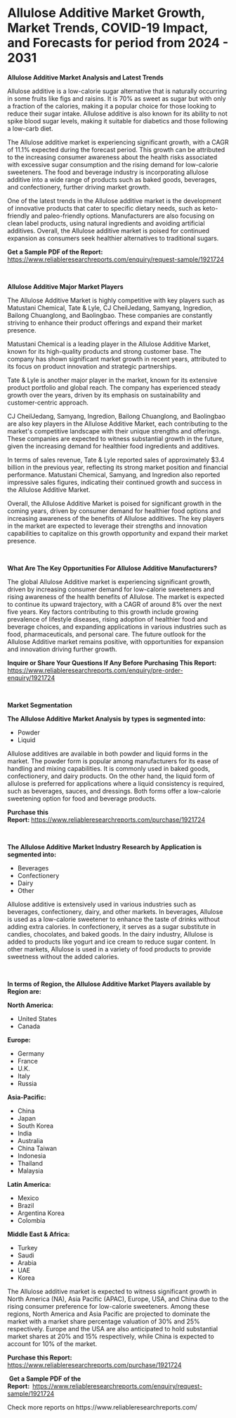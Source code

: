 <p><h1>Allulose Additive Market Growth, Market Trends, COVID-19 Impact, and Forecasts for period from 2024 - 2031</h1></p><p><strong>Allulose Additive Market Analysis and Latest Trends</strong></p>
<p><p>Allulose additive is a low-calorie sugar alternative that is naturally occurring in some fruits like figs and raisins. It is 70% as sweet as sugar but with only a fraction of the calories, making it a popular choice for those looking to reduce their sugar intake. Allulose additive is also known for its ability to not spike blood sugar levels, making it suitable for diabetics and those following a low-carb diet.</p><p>The Allulose additive market is experiencing significant growth, with a CAGR of 11.1% expected during the forecast period. This growth can be attributed to the increasing consumer awareness about the health risks associated with excessive sugar consumption and the rising demand for low-calorie sweeteners. The food and beverage industry is incorporating allulose additive into a wide range of products such as baked goods, beverages, and confectionery, further driving market growth.</p><p>One of the latest trends in the Allulose additive market is the development of innovative products that cater to specific dietary needs, such as keto-friendly and paleo-friendly options. Manufacturers are also focusing on clean label products, using natural ingredients and avoiding artificial additives. Overall, the Allulose additive market is poised for continued expansion as consumers seek healthier alternatives to traditional sugars.</p></p>
<p><strong>Get a Sample PDF of the Report:&nbsp;</strong> <a href="https://www.reliableresearchreports.com/enquiry/request-sample/1921724">https://www.reliableresearchreports.com/enquiry/request-sample/1921724</a></p>
<p>&nbsp;</p>
<p><strong>Allulose Additive Major Market Players</strong></p>
<p><p>The Allulose Additive Market is highly competitive with key players such as Matustani Chemical, Tate & Lyle, CJ CheilJedang, Samyang, Ingredion, Bailong Chuanglong, and Baolingbao. These companies are constantly striving to enhance their product offerings and expand their market presence.</p><p>Matustani Chemical is a leading player in the Allulose Additive Market, known for its high-quality products and strong customer base. The company has shown significant market growth in recent years, attributed to its focus on product innovation and strategic partnerships.</p><p>Tate & Lyle is another major player in the market, known for its extensive product portfolio and global reach. The company has experienced steady growth over the years, driven by its emphasis on sustainability and customer-centric approach.</p><p>CJ CheilJedang, Samyang, Ingredion, Bailong Chuanglong, and Baolingbao are also key players in the Allulose Additive Market, each contributing to the market's competitive landscape with their unique strengths and offerings. These companies are expected to witness substantial growth in the future, given the increasing demand for healthier food ingredients and additives.</p><p>In terms of sales revenue, Tate & Lyle reported sales of approximately $3.4 billion in the previous year, reflecting its strong market position and financial performance. Matustani Chemical, Samyang, and Ingredion also reported impressive sales figures, indicating their continued growth and success in the Allulose Additive Market.</p><p>Overall, the Allulose Additive Market is poised for significant growth in the coming years, driven by consumer demand for healthier food options and increasing awareness of the benefits of Allulose additives. The key players in the market are expected to leverage their strengths and innovation capabilities to capitalize on this growth opportunity and expand their market presence.</p></p>
<p>&nbsp;</p>
<p><strong>What Are The Key Opportunities For Allulose Additive Manufacturers?</strong></p>
<p><p>The global Allulose Additive market is experiencing significant growth, driven by increasing consumer demand for low-calorie sweeteners and rising awareness of the health benefits of Allulose. The market is expected to continue its upward trajectory, with a CAGR of around 8% over the next five years. Key factors contributing to this growth include growing prevalence of lifestyle diseases, rising adoption of healthier food and beverage choices, and expanding applications in various industries such as food, pharmaceuticals, and personal care. The future outlook for the Allulose Additive market remains positive, with opportunities for expansion and innovation driving further growth.</p></p>
<p><strong>Inquire or Share Your Questions If Any Before Purchasing This Report:</strong> <a href="https://www.reliableresearchreports.com/enquiry/pre-order-enquiry/1921724">https://www.reliableresearchreports.com/enquiry/pre-order-enquiry/1921724</a></p>
<p>&nbsp;</p>
<p><strong>Market Segmentation</strong></p>
<p><strong>The Allulose Additive Market Analysis by types is segmented into:</strong></p>
<p><ul><li>Powder</li><li>Liquid</li></ul></p>
<p><p>Allulose additives are available in both powder and liquid forms in the market. The powder form is popular among manufacturers for its ease of handling and mixing capabilities. It is commonly used in baked goods, confectionery, and dairy products. On the other hand, the liquid form of allulose is preferred for applications where a liquid consistency is required, such as beverages, sauces, and dressings. Both forms offer a low-calorie sweetening option for food and beverage products.</p></p>
<p><strong>Purchase this Report:&nbsp;</strong><a href="https://www.reliableresearchreports.com/purchase/1921724">https://www.reliableresearchreports.com/purchase/1921724</a></p>
<p>&nbsp;</p>
<p><strong>The Allulose Additive Market Industry Research by Application is segmented into:</strong></p>
<p><ul><li>Beverages</li><li>Confectionery</li><li>Dairy</li><li>Other</li></ul></p>
<p><p>Allulose additive is extensively used in various industries such as beverages, confectionery, dairy, and other markets. In beverages, Allulose is used as a low-calorie sweetener to enhance the taste of drinks without adding extra calories. In confectionery, it serves as a sugar substitute in candies, chocolates, and baked goods. In the dairy industry, Allulose is added to products like yogurt and ice cream to reduce sugar content. In other markets, Allulose is used in a variety of food products to provide sweetness without the added calories.</p></p>
<p>&nbsp;</p>
<p><strong>In terms of Region, the Allulose Additive Market Players available by Region are:</strong></p>
<p>
    <p> <strong> North America: </strong>
        <ul>
            <li>United States</li>
            <li>Canada</li>
        </ul>
        </p> 
    <p> <strong> Europe: </strong>
        <ul>
            <li>Germany</li>
            <li>France</li>
            <li>U.K.</li>
            <li>Italy</li>
            <li>Russia</li>
        </ul>
        </p> 
    <p> <strong> Asia-Pacific: </strong>
        <ul>
            <li>China</li>
            <li>Japan</li>
            <li>South Korea</li>
            <li>India</li>
            <li>Australia</li>
            <li>China Taiwan</li>
            <li>Indonesia</li>
            <li>Thailand</li>
            <li>Malaysia</li>
        </ul>
        </p> 
    <p> <strong> Latin America: </strong>
        <ul>
            <li>Mexico</li>
            <li>Brazil</li>
            <li>Argentina Korea</li>
            <li>Colombia</li>
        </ul>
        </p> 
    <p> <strong> Middle East & Africa: </strong>
        <ul>
            <li>Turkey</li>
            <li>Saudi</li>
            <li>Arabia</li>
            <li>UAE</li>
            <li>Korea</li>
        </ul>
    </p>
    </p>
<p><p>The Allulose additive market is expected to witness significant growth in North America (NA), Asia Pacific (APAC), Europe, USA, and China due to the rising consumer preference for low-calorie sweeteners. Among these regions, North America and Asia Pacific are projected to dominate the market with a market share percentage valuation of 30% and 25% respectively. Europe and the USA are also anticipated to hold substantial market shares at 20% and 15% respectively, while China is expected to account for 10% of the market.</p></p>
<p><strong>Purchase this Report: </strong><a href="https://www.reliableresearchreports.com/purchase/1921724">https://www.reliableresearchreports.com/purchase/1921724</a></p>
<p>&nbsp;<strong>Get a Sample PDF of the Report:&nbsp;&nbsp;</strong><a href="https://www.reliableresearchreports.com/enquiry/request-sample/1921724">https://www.reliableresearchreports.com/enquiry/request-sample/1921724</a></p>
<p><strong></strong></p>
<p>Check more reports on https://www.reliableresearchreports.com/</p>